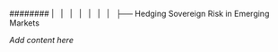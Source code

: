 ######## |   |   |   |   |   |   |   ├── Hedging Sovereign Risk in Emerging Markets

*Add content here*